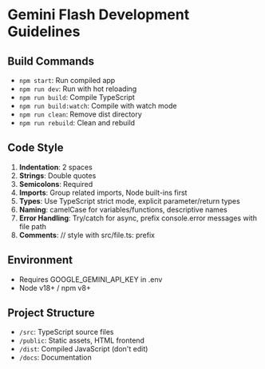 # Gemini Flash Development Guidelines

## Build Commands
- `npm start`: Run compiled app
- `npm run dev`: Run with hot reloading
- `npm run build`: Compile TypeScript
- `npm run build:watch`: Compile with watch mode
- `npm run clean`: Remove dist directory
- `npm run rebuild`: Clean and rebuild

## Code Style
1. **Indentation**: 2 spaces
2. **Strings**: Double quotes
3. **Semicolons**: Required
4. **Imports**: Group related imports, Node built-ins first
5. **Types**: Use TypeScript strict mode, explicit parameter/return types
6. **Naming**: camelCase for variables/functions, descriptive names
7. **Error Handling**: Try/catch for async, prefix console.error messages with file path
8. **Comments**: // style with src/file.ts: prefix

## Environment
- Requires GOOGLE_GEMINI_API_KEY in .env
- Node v18+ / npm v8+

## Project Structure
- `/src`: TypeScript source files
- `/public`: Static assets, HTML frontend
- `/dist`: Compiled JavaScript (don't edit)
- `/docs`: Documentation
